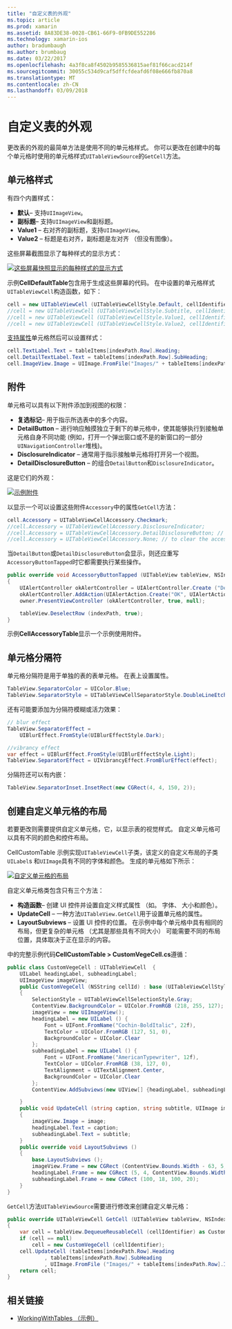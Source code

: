 ```yaml
---
title: "自定义表的外观"
ms.topic: article
ms.prod: xamarin
ms.assetid: 8A83DE38-0028-CB61-66F9-0FB9DE552286
ms.technology: xamarin-ios
author: bradumbaugh
ms.author: brumbaug
ms.date: 03/22/2017
ms.openlocfilehash: 4a3f8ca8f4502b9585536815aef81f66cacd214f
ms.sourcegitcommit: 30055c534d9caf5dffcfdeafd6f08e666fb870a8
ms.translationtype: MT
ms.contentlocale: zh-CN
ms.lasthandoff: 03/09/2018
---
```

# <a name="customizing-a-tables-appearance"></a>自定义表的外观

更改表的外观的最简单方法是使用不同的单元格样式。 你可以更改在创建中的每个单元格时使用的单元格样式`UITableViewSource`的`GetCell`方法。

## <a name="cell-styles"></a>单元格样式

有四个内置样式：

-  **默认**– 支持`UIImageView`。
-  **副标题**– 支持`UIImageView`和副标题。
-  **Value1** – 右对齐的副标题，支持`UIImageView`。
-  **Value2** – 标题是右对齐，副标题是左对齐 （但没有图像）。


这些屏幕截图显示了每种样式的显示方式：

 [![](customizing-table-appearance-images/image7.png "这些屏幕快照显示的每种样式的显示方式")](customizing-table-appearance-images/image7.png#lightbox)

示例**CellDefaultTable**包含用于生成这些屏幕的代码。 在中设置的单元格样式`UITableViewCell`构造函数，如下：

```csharp
cell = new UITableViewCell (UITableViewCellStyle.Default, cellIdentifier);
//cell = new UITableViewCell (UITableViewCellStyle.Subtitle, cellIdentifier);
//cell = new UITableViewCell (UITableViewCellStyle.Value1, cellIdentifier);
//cell = new UITableViewCell (UITableViewCellStyle.Value2, cellIdentifier);
```

[支持属性](http://developer.xamarin.com/api/type/UIKit.UITableViewCell/)单元格然后可以设置样式：

```csharp
cell.TextLabel.Text = tableItems[indexPath.Row].Heading;
cell.DetailTextLabel.Text = tableItems[indexPath.Row].SubHeading;
cell.ImageView.Image = UIImage.FromFile("Images/" + tableItems[indexPath.Row].ImageName); // don't use for Value2
```

## <a name="accessories"></a>附件

单元格可以具有以下附件添加到视图的权限：

-   **复选标记**– 用于指示所选表中的多个内容。
-   **DetailButton** – 进行响应触摸独立于剩下的单元格中，使其能够执行到接触单元格自身不同功能 (例如，打开一个弹出窗口或不是的新窗口的一部分`UINavigationController`堆栈)。
-   **DisclosureIndicator** – 通常用于指示接触单元格将打开另一个视图。
-   **DetailDisclosureButton** – 的组合`DetailButton`和`DisclosureIndicator`。


这是它们的外观：

 [![](customizing-table-appearance-images/image8.png "示例附件")](customizing-table-appearance-images/image8.png#lightbox)

以显示一个可以设置这些附件`Accessory`中的属性`GetCell`方法：

```csharp
cell.Accessory = UITableViewCellAccessory.Checkmark;
//cell.Accessory = UITableViewCellAccessory.DisclosureIndicator;
//cell.Accessory = UITableViewCellAccessory.DetailDisclosureButton; // implement AccessoryButtonTapped
//cell.Accessory = UITableViewCellAccessory.None; // to clear the accessory
```

当`DetailButton`或`DetailDisclosureButton`会显示，则还应重写`AccessoryButtonTapped`时它都需要执行某些操作。

```csharp
public override void AccessoryButtonTapped (UITableView tableView, NSIndexPath indexPath)
{
    UIAlertController okAlertController = UIAlertController.Create ("DetailDisclosureButton Touched", tableItems[indexPath.Row].Heading, UIAlertControllerStyle.Alert);
    okAlertController.AddAction(UIAlertAction.Create("OK", UIAlertActionStyle.Default, null));
    owner.PresentViewController (okAlertController, true, null);

    tableView.DeselectRow (indexPath, true);
}
```

示例**CellAccessoryTable**显示一个示例使用附件。

## <a name="cell-separators"></a>单元格分隔符

单元格分隔符是用于单独的表的表单元格。 在表上设置属性。

```csharp
TableView.SeparatorColor = UIColor.Blue;
TableView.SeparatorStyle = UITableViewCellSeparatorStyle.DoubleLineEtched;
```

还有可能要添加为分隔符模糊或活力效果：

```csharp
// blur effect
TableView.SeparatorEffect =
    UIBlurEffect.FromStyle(UIBlurEffectStyle.Dark);

//vibrancy effect
var effect = UIBlurEffect.FromStyle(UIBlurEffectStyle.Light);
TableView.SeparatorEffect = UIVibrancyEffect.FromBlurEffect(effect);
```

分隔符还可以有内嵌：

```csharp
TableView.SeparatorInset.InsetRect(new CGRect(4, 4, 150, 2));
```

## <a name="creating-custom-cell-layouts"></a>创建自定义单元格的布局

若要更改则需要提供自定义单元格，它，以显示表的视觉样式。 自定义单元格可以具有不同的颜色和控件布局。

CellCustomTable 示例实现`UITableViewCell`子类，该定义的自定义布局的子类`UILabel`s 和`UIImage`具有不同的字体和颜色。 生成的单元格如下所示：

 [![](customizing-table-appearance-images/image9.png "自定义单元格的布局")](customizing-table-appearance-images/image9.png#lightbox)

自定义单元格类包含只有三个方法：

-   **构造函数**– 创建 UI 控件并设置自定义样式属性 （如。 字体、 大小和颜色）。
-   **UpdateCell** – 一种方法`UITableView.GetCell`用于设置单元格的属性。
-   **LayoutSubviews** – 设置 UI 控件的位置。 在示例中每个单元格中具有相同的布局，但更复杂的单元格 （尤其是那些具有不同大小） 可能需要不同的布局位置，具体取决于正在显示的内容。


中的完整示例代码**CellCustomTable > CustomVegeCell.cs**遵循：

```csharp
public class CustomVegeCell : UITableViewCell  {
    UILabel headingLabel, subheadingLabel;
    UIImageView imageView;
    public CustomVegeCell (NSString cellId) : base (UITableViewCellStyle.Default, cellId)
    {
        SelectionStyle = UITableViewCellSelectionStyle.Gray;
        ContentView.BackgroundColor = UIColor.FromRGB (218, 255, 127);
        imageView = new UIImageView();
        headingLabel = new UILabel () {
            Font = UIFont.FromName("Cochin-BoldItalic", 22f),
            TextColor = UIColor.FromRGB (127, 51, 0),
            BackgroundColor = UIColor.Clear
        };
        subheadingLabel = new UILabel () {
            Font = UIFont.FromName("AmericanTypewriter", 12f),
            TextColor = UIColor.FromRGB (38, 127, 0),
            TextAlignment = UITextAlignment.Center,
            BackgroundColor = UIColor.Clear
        };
        ContentView.AddSubviews(new UIView[] {headingLabel, subheadingLabel, imageView});

    }
    public void UpdateCell (string caption, string subtitle, UIImage image)
    {
        imageView.Image = image;
        headingLabel.Text = caption;
        subheadingLabel.Text = subtitle;
    }
    public override void LayoutSubviews ()
    {
        base.LayoutSubviews ();
        imageView.Frame = new CGRect (ContentView.Bounds.Width - 63, 5, 33, 33);
        headingLabel.Frame = new CGRect (5, 4, ContentView.Bounds.Width - 63, 25);
        subheadingLabel.Frame = new CGRect (100, 18, 100, 20);
    }
}
```

`GetCell`方法`UITableViewSource`需要进行修改来创建自定义单元格：

```csharp
public override UITableViewCell GetCell (UITableView tableView, NSIndexPath indexPath)
{
    var cell = tableView.DequeueReusableCell (cellIdentifier) as CustomVegeCell;
    if (cell == null)
        cell = new CustomVegeCell (cellIdentifier);
    cell.UpdateCell (tableItems[indexPath.Row].Heading
            , tableItems[indexPath.Row].SubHeading
            , UIImage.FromFile ("Images/" + tableItems[indexPath.Row].ImageName) );
    return cell;
}
```



## <a name="related-links"></a>相关链接

- [WorkingWithTables （示例）](https://developer.xamarin.com/samples/monotouch/WorkingWithTables)
